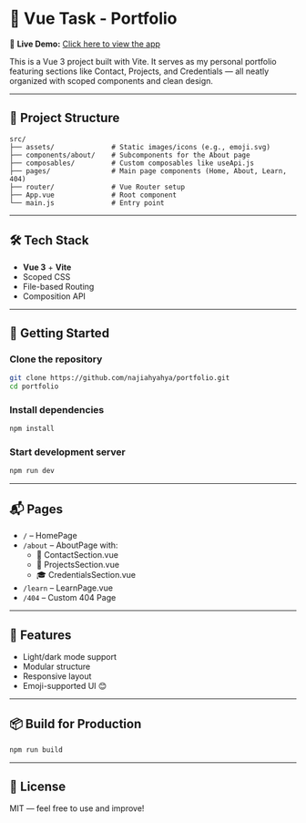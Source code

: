 # 🌟 Vue Task - Portfolio

🚀 **Live Demo:** [Click here to view the app](https://portfolio-git-main-najiahyahyas-projects.vercel.app/)

This is a Vue 3 project built with Vite. It serves as my personal portfolio featuring sections like Contact, Projects, and Credentials — all neatly organized with scoped components and clean design.

---

## 📁 Project Structure

```
src/
├── assets/              # Static images/icons (e.g., emoji.svg)
├── components/about/    # Subcomponents for the About page
├── composables/         # Custom composables like useApi.js
├── pages/               # Main page components (Home, About, Learn, 404)
├── router/              # Vue Router setup
├── App.vue              # Root component
└── main.js              # Entry point
```

---

## 🛠️ Tech Stack

- **Vue 3** + **Vite**
- Scoped CSS
- File-based Routing
- Composition API

---

## 🚀 Getting Started

### Clone the repository

```bash
git clone https://github.com/najiahyahya/portfolio.git
cd portfolio
```

### Install dependencies

```bash
npm install
```

### Start development server

```bash
npm run dev
```

---

## 📬 Pages

- `/` – HomePage
- `/about` – AboutPage with:
  - 📧 ContactSection.vue
  - 🧾 ProjectsSection.vue
  - 🎓 CredentialsSection.vue
- `/learn` – LearnPage.vue
- `/404` – Custom 404 Page

---

## 🧠 Features

- Light/dark mode support
- Modular structure
- Responsive layout
- Emoji-supported UI 😊

---

## 📦 Build for Production

```bash
npm run build
```

---

## 📄 License

MIT — feel free to use and improve!
